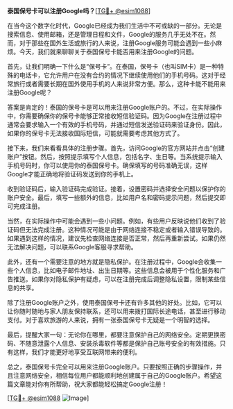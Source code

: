 **泰国保号卡可以注册Google吗？**[[TG💪+ @esim1088](https://t.me/s/esim1088)]

在当今这个数字化时代，Google已经成为我们生活中不可或缺的一部分。无论是搜索信息、使用邮箱，还是管理日程和文件，Google的服务几乎无处不在。然而，对于那些在国外生活或旅行的人来说，注册Google服务可能会遇到一些小麻烦。今天，我们就来聊聊关于泰国保号卡能否用来注册Google的问题。

首先，让我们明确一下什么是“保号卡”。在泰国，保号卡（也叫SIM卡）是一种特殊的电话卡，它允许用户在没有合约的情况下继续使用他们的手机号码。这对于经常旅行或者需要长期在国外使用手机的人来说非常方便。那么，这种卡能不能用来注册Google呢？

答案是肯定的！泰国的保号卡是可以用来注册Google账户的。不过，在实际操作中，你需要确保你的保号卡能够正常接收短信验证码。因为Google在注册过程中通常会要求输入一个有效的手机号码，并通过短信发送验证码来验证身份。因此，如果你的保号卡无法接收国际短信，可能就需要考虑其他方式了。

接下来，我们来看看具体的注册步骤。首先，访问Google的官方网站并点击“创建账户”按钮。然后，按照提示填写个人信息，包括名字、生日等。当系统提示输入手机号码时，你可以使用你的泰国保号卡。确保填写的号码准确无误，这样Google才能正确地将验证码发送到你的手机上。

收到验证码后，输入验证码完成验证。接着，设置密码并选择安全问题以保护你的账户安全。最后，填写一些额外的信息，比如用户名和密码提示问题，然后提交即可完成注册。

当然，在实际操作中可能会遇到一些小问题。例如，有些用户反映说他们收到了验证码但无法完成注册。这种情况可能是由于网络连接不稳定或者输入错误导致的。如果遇到这样的情况，建议先检查网络连接是否正常，然后再重新尝试。如果仍然无法解决问题，可以联系Google客服寻求帮助。

此外，还有一个需要注意的地方就是隐私保护。在注册过程中，Google会收集一些个人信息，比如电子邮件地址、出生日期等。这些信息会被用于个性化服务和广告推送。如果你对隐私保护有疑虑，可以在注册完成后调整隐私设置，限制某些信息的共享。

除了注册Google账户之外，使用泰国保号卡还有许多其他的好处。比如，它可以让你随时随地与家人朋友保持联系，还可以用来拨打国际长途电话，甚至进行移动支付。对于喜欢旅游的人来说，拥有一张泰国保号卡无疑是一个明智的选择。

最后，提醒大家一句：无论你在哪里，都要注意保护自己的网络安全。定期更换密码、不随意泄露个人信息、安装杀毒软件等都是保护自己账号安全的有效措施。只有这样，我们才能更好地享受互联网带来的便利。

总之，泰国保号卡完全可以用来注册Google账户。只要按照正确的步骤操作，并且注意网络安全，相信每位用户都能顺利地创建属于自己的Google账户。希望这篇文章能对你有所帮助，祝大家都能轻松搞定Google注册！

[[TG💪+ @esim1088](https://t.me/s/esim1088) ![Image](https://i.postimg.cc/4NQfJmqS/Snipaste-2025-05-13-00-14-12.png)]